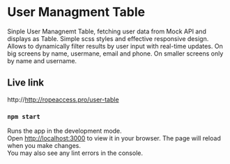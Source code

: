 # User Managment Table

Sinple User Managnemt Table, fetching user data from Mock API and displays as Table. Simple scss styles and effective responsive design.
Allows to dynamically filter results by user input with real-time updates. On big screens by name, usermane, email and phone. On smaller screens only by name and username.

## Live link

http://http://ropeaccess.pro/user-table

### `npm start`

Runs the app in the development mode.\
Open [http://localhost:3000](http://localhost:3000) to view it in your browser.
The page will reload when you make changes.\
You may also see any lint errors in the console.